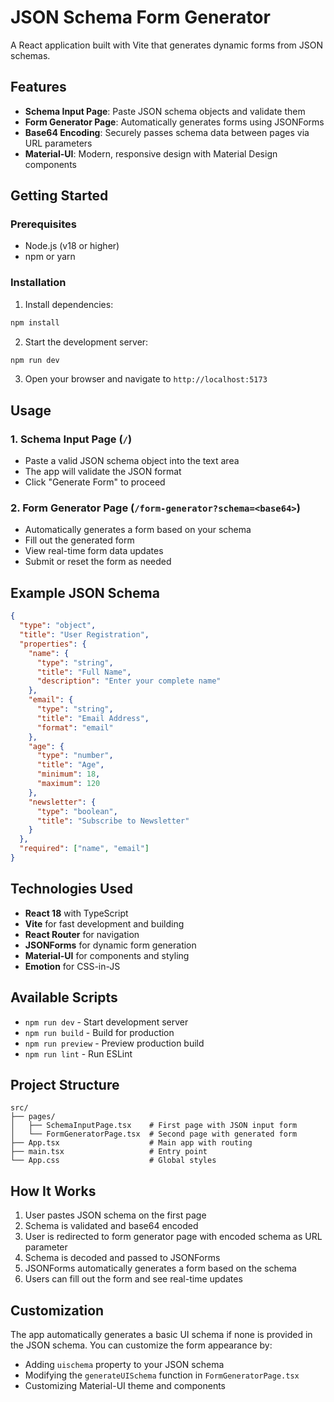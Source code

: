 # JSON Schema Form Generator

A React application built with Vite that generates dynamic forms from JSON schemas.

## Features

- **Schema Input Page**: Paste JSON schema objects and validate them
- **Form Generator Page**: Automatically generates forms using JSONForms
- **Base64 Encoding**: Securely passes schema data between pages via URL parameters
- **Material-UI**: Modern, responsive design with Material Design components

## Getting Started

### Prerequisites

- Node.js (v18 or higher)
- npm or yarn

### Installation

1. Install dependencies:
```bash
npm install
```

2. Start the development server:
```bash
npm run dev
```

3. Open your browser and navigate to `http://localhost:5173`

## Usage

### 1. Schema Input Page (`/`)

- Paste a valid JSON schema object into the text area
- The app will validate the JSON format
- Click "Generate Form" to proceed

### 2. Form Generator Page (`/form-generator?schema=<base64>`)

- Automatically generates a form based on your schema
- Fill out the generated form
- View real-time form data updates
- Submit or reset the form as needed

## Example JSON Schema

```json
{
  "type": "object",
  "title": "User Registration",
  "properties": {
    "name": {
      "type": "string",
      "title": "Full Name",
      "description": "Enter your complete name"
    },
    "email": {
      "type": "string",
      "title": "Email Address",
      "format": "email"
    },
    "age": {
      "type": "number",
      "title": "Age",
      "minimum": 18,
      "maximum": 120
    },
    "newsletter": {
      "type": "boolean",
      "title": "Subscribe to Newsletter"
    }
  },
  "required": ["name", "email"]
}
```

## Technologies Used

- **React 18** with TypeScript
- **Vite** for fast development and building
- **React Router** for navigation
- **JSONForms** for dynamic form generation
- **Material-UI** for components and styling
- **Emotion** for CSS-in-JS

## Available Scripts

- `npm run dev` - Start development server
- `npm run build` - Build for production
- `npm run preview` - Preview production build
- `npm run lint` - Run ESLint

## Project Structure

```
src/
├── pages/
│   ├── SchemaInputPage.tsx    # First page with JSON input form
│   └── FormGeneratorPage.tsx  # Second page with generated form
├── App.tsx                    # Main app with routing
├── main.tsx                   # Entry point
└── App.css                    # Global styles
```

## How It Works

1. User pastes JSON schema on the first page
2. Schema is validated and base64 encoded
3. User is redirected to form generator page with encoded schema as URL parameter
4. Schema is decoded and passed to JSONForms
5. JSONForms automatically generates a form based on the schema
6. Users can fill out the form and see real-time updates

## Customization

The app automatically generates a basic UI schema if none is provided in the JSON schema. You can customize the form appearance by:

- Adding `uischema` property to your JSON schema
- Modifying the `generateUISchema` function in `FormGeneratorPage.tsx`
- Customizing Material-UI theme and components
